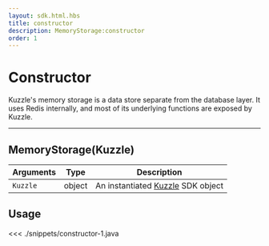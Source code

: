 ```yaml
---
layout: sdk.html.hbs
title: constructor
description: MemoryStorage:constructor
order: 1
---
```


# Constructor

Kuzzle's memory storage is a data store separate from the database layer.
It uses Redis internally, and most of its underlying functions are exposed by Kuzzle.

---

## MemoryStorage(Kuzzle)

| Arguments | Type   | Description                                                              |
| --------- | ------ | ------------------------------------------------------------------------ |
| `Kuzzle`  | object | An instantiated [Kuzzle](/sdk/android/3/core-classes/kuzzle/) SDK object |

## Usage

<<< ./snippets/constructor-1.java
